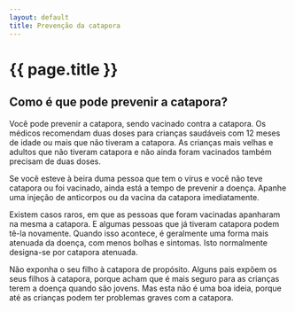 ```yaml
---
layout: default
title: Prevenção da catapora
---
```


# {{ page.title }}

## Como é que pode prevenir a catapora?

Você pode prevenir a catapora, sendo vacinado contra a catapora. Os médicos recomendam duas doses para crianças saudáveis com 12 meses de idade ou mais que não tiveram a catapora. As crianças mais velhas e adultos que não tiveram catapora e não ainda foram vacinados também precisam de duas doses.

Se você esteve à beira duma pessoa que tem o vírus e você não teve catapora ou foi vacinado, ainda está a tempo de prevenir a doença. Apanhe uma injeção de anticorpos ou da vacina da catapora imediatamente.

Existem casos raros, em que as pessoas que foram vacinadas apanharam na mesma a catapora. E algumas pessoas que já tiveram catapora podem tê-la novamente. Quando isso acontece, é geralmente uma forma mais atenuada da doença, com menos bolhas e sintomas. Isto normalmente designa-se por catapora atenuada.

Não exponha o seu filho à catapora de propósito. Alguns pais expõem os seus filhos à catapora, porque acham que é mais seguro para as crianças terem a doença quando são jovens. Mas esta não é uma boa ideia, porque até as crianças podem ter problemas graves com a catapora.
